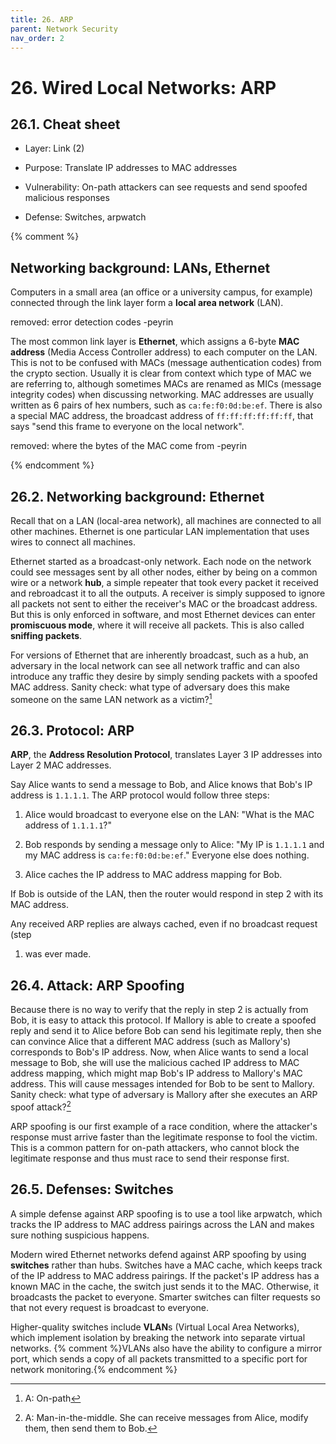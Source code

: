 ```yaml
---
title: 26. ARP
parent: Network Security
nav_order: 2
---
```


# 26. Wired Local Networks: ARP

## 26.1. Cheat sheet

- Layer: Link (2)

- Purpose: Translate IP addresses to MAC addresses

- Vulnerability: On-path attackers can see requests and send spoofed malicious
  responses

- Defense: Switches, arpwatch

{% comment %}

## Networking background: LANs, Ethernet

Computers in a small area (an office or a university campus, for example)
connected through the link layer form a **local area network** (LAN).

removed: error detection codes -peyrin

The most common link layer is **Ethernet**, which assigns a 6-byte **MAC
address** (Media Access Controller address) to each computer on the LAN. This is
not to be confused with MACs (message authentication codes) from the crypto
section. Usually it is clear from context which type of MAC we are referring to,
although sometimes MACs are renamed as MICs (message integrity codes) when
discussing networking. MAC addresses are usually written as 6 pairs of hex
numbers, such as `ca:fe:f0:0d:be:ef`. There is also a special MAC address, the
broadcast address of `ff:ff:ff:ff:ff:ff`, that says "send this frame to everyone
on the local network\".

removed: where the bytes of the MAC come from -peyrin

{% endcomment %}

## 26.2. Networking background: Ethernet

Recall that on a LAN (local-area network), all machines are connected to all
other machines. Ethernet is one particular LAN implementation that uses wires to
connect all machines.

Ethernet started as a broadcast-only network. Each node on the network could see
messages sent by all other nodes, either by being on a common wire or a network
**hub**, a simple repeater that took every packet it received and rebroadcast it
to all the outputs. A receiver is simply supposed to ignore all packets not sent
to either the receiver's MAC or the broadcast address. But this is only enforced
in software, and most Ethernet devices can enter **promiscuous mode**, where it
will receive all packets. This is also called **sniffing packets**.

For versions of Ethernet that are inherently broadcast, such as a hub, an
adversary in the local network can see all network traffic and can also
introduce any traffic they desire by simply sending packets with a spoofed MAC
address. Sanity check: what type of adversary does this make someone on the same
LAN network as a victim?[^1]

## 26.3. Protocol: ARP

**ARP**, the **Address Resolution Protocol**, translates Layer 3 IP addresses
into Layer 2 MAC addresses.

Say Alice wants to send a message to Bob, and Alice knows that Bob's IP address
is `1.1.1.1`. The ARP protocol would follow three steps:

1.  Alice would broadcast to everyone else on the LAN: "What is the MAC address
    of `1.1.1.1`?\"

2.  Bob responds by sending a message only to Alice: "My IP is `1.1.1.1` and my
    MAC address is `ca:fe:f0:0d:be:ef`.\" Everyone else does nothing.

3.  Alice caches the IP address to MAC address mapping for Bob.

If Bob is outside of the LAN, then the router would respond in step 2 with its
MAC address.

Any received ARP replies are always cached, even if no broadcast request (step
1) was ever made.

## 26.4. Attack: ARP Spoofing

Because there is no way to verify that the reply in step 2 is actually from Bob,
it is easy to attack this protocol. If Mallory is able to create a spoofed reply
and send it to Alice before Bob can send his legitimate reply, then she can
convince Alice that a different MAC address (such as Mallory's) corresponds to
Bob's IP address. Now, when Alice wants to send a local message to Bob, she will
use the malicious cached IP address to MAC address mapping, which might map
Bob's IP address to Mallory's MAC address. This will cause messages intended for
Bob to be sent to Mallory. Sanity check: what type of adversary is Mallory after
she executes an ARP spoof attack?[^2]

ARP spoofing is our first example of a race condition, where the attacker's
response must arrive faster than the legitimate response to fool the victim.
This is a common pattern for on-path attackers, who cannot block the legitimate
response and thus must race to send their response first.

## 26.5. Defenses: Switches

A simple defense against ARP spoofing is to use a tool like arpwatch, which
tracks the IP address to MAC address pairings across the LAN and makes sure
nothing suspicious happens.

Modern wired Ethernet networks defend against ARP spoofing by using **switches**
rather than hubs. Switches have a MAC cache, which keeps track of the IP address
to MAC address pairings. If the packet's IP address has a known MAC in the
cache, the switch just sends it to the MAC. Otherwise, it broadcasts the packet
to everyone. Smarter switches can filter requests so that not every request is
broadcast to everyone.

Higher-quality switches include **VLAN**s (Virtual Local Area Networks), which
implement isolation by breaking the network into separate virtual networks.
{% comment %}VLANs also have the ability to configure a mirror port, which
sends a copy of all packets transmitted to a specific port for network
monitoring.{% endcomment %}

[^1]: A: On-path
[^2]:
    A: Man-in-the-middle. She can receive messages from Alice, modify them,
    then send them to Bob.
